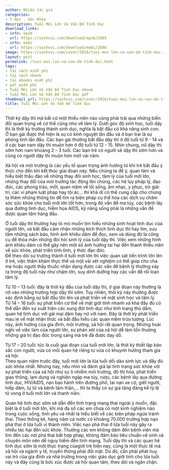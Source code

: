 ```yaml
---
author: Nhiều tác giả
categories:
- Y Học - Sức Khỏe
description: Tuổi Mới Lớn Và Vấn Đề Tình Dục
download_links:
- info: epub
  url: https://sachvui.com/download/epub/2685
- info: mobi
  url: https://sachvui.com/download/mobi/2686
image: https://sachvui.com/cover/2016/tuoi-moi-lon-va-van-de-tinh-duc.jpg
layout: post
permalink: /tuoi-moi-lon-va-van-de-tinh-duc.html
tags:
- tải sách miễn phí
- tải sách nhanh
- tải ebooks miễn phí
- pdf miễn phí
- Tuổi Mới Lớn Và Vấn Đề Tình Dục ebook
- Tuổi Mới Lớn Và Vấn Đề Tình Dục pdf
thumbnail_url: https://sachvui.com/cover/2016/tuoi-moi-lon-va-van-de-tinh-duc.jpg
title: Tuổi Mới Lớn Và Vấn Đề Tình Dục
---
```


 <div class="item-desc text-justify"> <p>Thời kỳ dậy thì mà bất cứ một thiếu niên nào cũng phải trải qua những biến đổi quan trọng về cơ thể cũng như về tâm lý. Dưới góc độ sinh học, tuổi dậy thì là thời kỳ trưởng thành sinh dục, nghĩa là bắt đầu có khả năng sinh con. Ở bạn gái được thể hiện là sự có kinh nguyệt lần đầu và ở bạn trai là sự phóng tinh lần đầu. Các bạn gái thường bắt đầu dậy thì ở độ tuổi từ 9 - 14 và ở các bạn nam dậy thì muộn hơn ở độ tuổi từ 12 - 15. Nhìn chung, nữ dậy thì sớm hơn nam khoảng 2 – 3 tuổi. Các bạn trẻ có người sẽ dậy thì sớm hơn và cũng có người dậy thì muộn hơn một vài năm.</p><p>Xã hội và môi trường là các yếu tố quan trọng ảnh hưởng từ khi trẻ bắt đầu ý thức cho đến khi kết thúc giai đoạn này. Nếu chúng ta để ý, quan tâm và hiểu biết thấu đáo về những thay đổi sinh học, tâm lý của tuổi mới lớn, những thay đổi của môi trường tác động lên chúng, các hệ lụy pháp lý, đạo đức, các phong trào, mốt, quan niệm về lối sống, âm nhạc, y phục, trò giải trí, các vi phạm luật pháp hay tội ác… thì khả dĩ có thể cung cấp cho chúng ta thêm những thông tin để tìm ra biện pháp cụ thể hóa các dịch vụ chăm sóc sức khỏe cho tuổi mới lớn tốt hơn, trong đó vấn đề ma túy, các bệnh lây qua đường tình dục, hiểm họa AIDS, kỹ năng sống phải là những vấn đề được quan tâm hàng đầu.</p><p>Ở tuổi dậy thì thường hay tò mò muốn tìm hiểu những sinh hoạt tình dục của người lớn, và bắt đầu cảm nhận những kích thích tình dục thì hay tìm, sưu tầm những sách báo, hình ảnh khiêu dâm để đọc, xem và dùng đó là công cụ để thỏa mãn những đòi hỏi sinh lý của tuổi dậy thì. Việc xem những hình ảnh khiêu dâm có thể gây nên một số ảnh hưởng tai hại đến thanh thiếu niên về sức khỏe, phát triển tính tình, ý thức đạo đức.<br>Để theo dõi sự trưởng thành ở tuổi mới lớn thì việc quan sát tiến trình lớn lên ở trẻ, việc thăm khám thực thể và một vài xét nghiệm có thể giúp cho cha mẹ hoặc người thầy thuốc nhận dạng được các vấn đề bệnh lý thường xảy ra trong độ tuổi này như chậm lớn, suy dinh dưỡng hay các vấn đề rối loạn tâm lý.</p><p>Từ 10 – 13 tuổi: đây là thời kỳ đầu của tuổi dậy thì, ở giai đoạn này thường là rơi vào những trường hợp dậy thì sớm. Tuy nhiên, thời kỳ này thường được xác định bằng sự bắt đầu lớn lên và phát triển về mặt sinh học và tâm lý.<br>Từ 14 – 16 tuổi: sự phát triển cơ thể về mặt giới tính nhanh và khá đầy đủ có thể dẫn đến sự xuất hiện các xung đột tình dục như tình trạng thủ dâm, quan hệ tình dục với gái mại dâm hay nữ với nam. Đây là thời kỳ phát triển mau lẹ về mặt nhận thức và bắt đầu hiểu các quan niệm trừu tượng. Lúc này, ảnh hưởng của gia đình, môi trường, xã hội rất quan trọng. Những hoài nghi về việc làm của người lớn, sự phán xét của xã hội dễ làm tổn thương những giá trị đạo đức trong sáng mà trẻ đã được dạy dỗ.</p><p>Từ 17 – 20 tuổi: tức là cuối giai đoạn của tuổi mới lớn, là thời kỳ thiết lập bản sắc con người, vừa có mối quan hệ riêng tư vừa có khuynh hướng tham gia xã hội.<br>Theo quan niệm trước đây, tuổi mới lớn là lứa tuổi dồi dào sinh lực và đầy đủ sức khỏe nhất. Nhưng nay, nếu nhìn và đánh giá lại tình trạng sức khỏe với sự phát triển của xã hội như sự ô nhiễm môi trường, đô thị hóa, phát triển giao thông, lạm dụng và nghiện ngập ma túy, rượu, các bệnh lây qua đường tình dục, HIV/AIDS, nạn bạo hành trên đường phố, tai nạn xe cộ, giết người, hiếp dâm, tự tử và bệnh tâm thần,… thì ta thấy có sự gia tăng đáng kể tỷ lệ tử vong ở tuổi mới lớn và thanh niên.</p><p>Quan hệ tình dục sớm sẽ dẫn đến tình trạng mang thai ngoài ý muốn, đặc biệt là ở tuổi mới lớn, khi mà đa số các em chưa có một kinh nghiệm nào trong cuộc sống, tình yêu và nhất là hiểu biết về các biện pháp ngừa tránh thai. Theo thống kê, hàng năm cả nước có khoảng 70.000 trường hợp nạo phá thai ở lứa tuổi vị thành niên. Việc nạo phá thai ở lứa tuổi này gây ra nhiều tác hại đến sức khỏe. Thường các em không dám đến bệnh viện mà tìm đến các nơi phá thai bất hợp pháp, không đảm bảo tiêu chuẩn vệ sinh và chuyên môn nên dễ nguy hiểm đến tính mạng. Tuổi dậy thì và các quan hệ tình dục sớm là một thực trạng củagiới trẻ hiện nay, cũng là một thực tế mà xã hội và ngành y tế, truyền thông phải đối mặt. Do đó, cần phải phát huy vai trò của gia đình và nhà trường trong việc giáo dục giới tính cho lứa tuổi này và đây cũng là bức xúc được xã hội quan tâm, theo dõi và ngăn chặn.</p> </div>